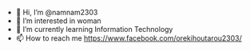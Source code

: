 - 👋 Hi, I’m @namnam2303
- 👀 I’m interested in woman
- 🌱 I’m currently learning Information Technology
- 📫 How to reach me https://www.facebook.com/orekihoutarou2303/
